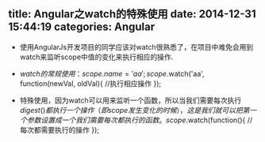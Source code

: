 title: Angular之watch的特殊使用
date: 2014-12-31 15:44:19
categories: Angular
---
* 使用AngularJs开发项目的同学应该对watch很熟悉了，在项目中难免会用到watch来监听scope中值的变化来执行相应的操作.

* $watch的常规使用：
      scope.name = 'aa';
      scope.$watch('aa', function(newVal, oldVal){
         //执行相应操作
      });

* 特殊使用，因为watch可以用来监听一个函数，所以当我们需要每次执行$digest()都执行一个操作（即scope发生变化的时候），这是我们就可以把第一个参数设置成一个我们需要每次都执行的函数。
      scope.$watch(function(){
         //每次都需要执行的操作
      });